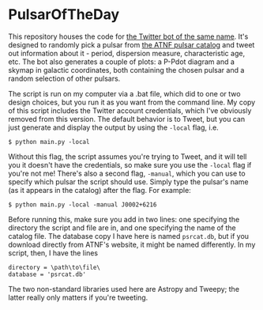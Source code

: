# PulsarOfTheDay

This repository houses the code for [the Twitter bot of the same name](https://twitter.com/PulsarOfTheDay). It's designed to randomly pick a pulsar from [the ATNF pulsar catalog](https://www.atnf.csiro.au/research/pulsar/psrcat/) and tweet out information about it - period, dispersion measure, characteristic age, etc. The bot also generates a couple of plots: a P-Pdot diagram and a skymap in galactic coordinates, both containing the chosen pulsar and a random selection of other pulsars.

The script is run on my computer via a .bat file, which did to one or two design choices, but you run it as you want from the command line. My copy of this script includes the Twitter account credentials, which I've obviously removed from this version. The default behavior is to Tweet, but you can just generate and display the output by using the `-local` flag, i.e.
```
$ python main.py -local
```
Without this flag, the script assumes you're trying to Tweet, and it will tell you it doesn't have the credentials, so make sure you use the `-local` flag if you're not me! There's also a second flag, `-manual`, which you can use to specify which pulsar the script should use. Simply type the pulsar's name (as it appears in the catalog) after the flag. For example:
```
$ python main.py -local -manual J0002+6216
```
Before running this, make sure you add in two lines: one specifying the directory the script and file are in, and one specifying the name of the catalog file. The database copy I have here is named `psrcat.db`, but if you download directly from ATNF's website, it might be named differently. In my script, then, I have the lines
```
directory = \path\to\file\
database = 'psrcat.db'
```
The two non-standard libraries used here are Astropy and Tweepy; the latter really only matters if you're tweeting.
